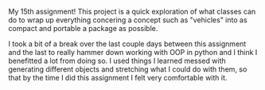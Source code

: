 My 15th assignment! This project is a quick exploration of what classes can do to wrap up everything concering a concept such as "vehicles" into as compact and portable a package as possible.

I took a bit of a break over the last couple days between this assignment and the last to really hammer down working with OOP in python and I think I benefitted a lot from doing so. I used things I learned messed with generating different objects and stretching what I could do with them, so that by the time I did this assignment I felt very comfortable with it. 

